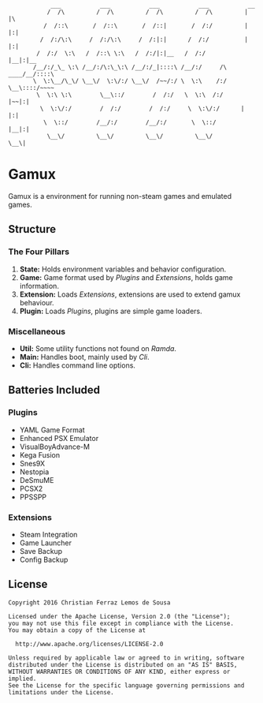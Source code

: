                 ___           ___           ___           ___           __
               /  /\         /  /\         /  /\         /  /\         |  |\
              /  /::\       /  /::\       /  /::|       /  /:/         |  |:|
             /  /:/\:\     /  /:/\:\     /  /:|:|      /  /:/          |  |:|
            /  /:/  \:\   /  /::\ \:\   /  /:/|:|__   /  /:/           |__|:|__
           /__/:/_\_ \:\ /__/:/\:\_\:\ /__/:/_|::::\ /__/:/     /\ ____/__/::::\
           \  \:\__/\_\/ \__\/  \:\/:/ \__\/  /~~/:/ \  \:\    /:/ \__\::::/~~~~
            \  \:\ \:\        \__\::/        /  /:/   \  \:\  /:/     |~~|:|
             \  \:\/:/        /  /:/        /  /:/     \  \:\/:/      |  |:|
              \  \::/        /__/:/        /__/:/       \  \::/       |__|:|
               \__\/         \__\/         \__\/         \__\/         \__\|

# Gamux

Gamux is a environment for running non-steam games and emulated games.

## Structure

### The Four Pillars

  1. __State:__ Holds environment variables and behavior configuration.
  2. __Game:__ Game format used by _Plugins_ and _Extensions_, holds game
  information.
  3. __Extension:__ Loads _Extensions_, extensions are used to extend gamux
  behaviour.
  4. __Plugin:__ Loads _Plugins_, plugins are simple game loaders.

### Miscellaneous

  * __Util:__ Some utility functions not found on _Ramda_.
  * __Main:__ Handles boot, mainly used by _Cli_.
  * __Cli:__ Handles command line options.

## Batteries Included

### Plugins

* YAML Game Format
* Enhanced PSX Emulator
* VisualBoyAdvance-M
* Kega Fusion
* Snes9X
* Nestopia
* DeSmuME
* PCSX2
* PPSSPP

### Extensions

* Steam Integration
* Game Launcher
* Save Backup
* Config Backup

## License

    Copyright 2016 Christian Ferraz Lemos de Sousa

    Licensed under the Apache License, Version 2.0 (the "License");
    you may not use this file except in compliance with the License.
    You may obtain a copy of the License at

      http://www.apache.org/licenses/LICENSE-2.0

    Unless required by applicable law or agreed to in writing, software
    distributed under the License is distributed on an "AS IS" BASIS,
    WITHOUT WARRANTIES OR CONDITIONS OF ANY KIND, either express or implied.
    See the License for the specific language governing permissions and
    limitations under the License.
